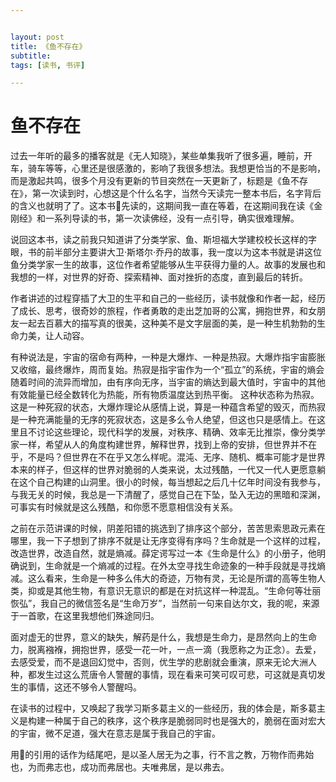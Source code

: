```yaml
---


layout: post
title: 《鱼不存在》
subtitle: 
tags: [读书, 书评]

---
```


<head>
    <script src="https://cdn.mathjax.org/mathjax/latest/MathJax.js?config=TeX-AMS-MML_HTMLorMML" type="text/javascript"></script>
    <script type="text/x-mathjax-config">
        MathJax.Hub.Config({
            tex2jax: {
            skipTags: ['script', 'noscript', 'style', 'textarea', 'pre'],
            inlineMath: [['$','$']]
            }
        });
    </script>
</head>


# 鱼不存在



过去一年听的最多的播客就是《无人知晓》，某些单集我听了很多遍，睡前，开车，骑车等等，心里还是很感激的，影响了我很多想法。我想更恰当的不是影响，而是激起共鸣，很多个月没有更新的节目突然在一天更新了，标题是《鱼不存在》，第一次读到时，心想这是个什么名字，当然今天读完一整本书后，名字背后的含义也就明了了。这本书🐰先读的，这期间我一直在等着，在这期间我在读《金刚经》和一系列导读的书，第一次读佛经，没有一点引导，确实很难理解。

说回这本书，读之前我只知道讲了分类学家、鱼、斯坦福大学建校校长这样的字眼，书的前半部分主要讲大卫·斯塔尔·乔丹的故事，我一度以为这本书就是讲这位鱼分类学家一生的故事，这位作者希望能够从生平获得力量的人。故事的发展也和我想的一样，对世界的好奇、探索精神、面对挫折的态度，直到最后的转折。

作者讲述的过程穿插了大卫的生平和自己的一些经历，读书就像和作者一起，经历了成长、思考，很奇妙的旅程，作者勇敢的走出芝加哥的公寓，拥抱世界，和女朋友一起去百慕大的描写真的很美，这种美不是文字层面的美，是一种生机勃勃的生命力美，让人动容。

有种说法是，宇宙的宿命有两种，一种是大爆炸、一种是热寂。大爆炸指宇宙膨胀又收缩，最终爆炸，周而复始。热寂是指宇宙作为一个“孤立”的系统，宇宙的熵会随着时间的流异而增加，由有序向无序，当宇宙的熵达到最大值时，宇宙中的其他有效能量已经全数转化为热能，所有物质温度达到热平衡。 这种状态称为热寂。这是一种死寂的状态，大爆炸理论从感情上说，算是一种蕴含希望的毁灭，而热寂是一种充满能量的无序的死寂状态，这是多么令人绝望，但这也只是感情上。在这里且不讨论这些理论，现代科学的发展，对秩序、精确、效率无比推崇，像分类学家一样，希望从人的角度构建世界，解释世界，找到上帝的安排，但世界并不在乎，不是吗？但世界在不在乎又怎么样呢。混沌、无序、随机、概率可能才是世界本来的样子，但这样的世界对脆弱的人类来说，太过残酷，一代又一代人更愿意躺在这个自己构建的山洞里。很小的时候，每当想起之后几十亿年时间没有我参与，与我无关的时候，我总是一下清醒了，感觉自己在下坠，坠入无边的黑暗和深渊，可事实有时候就是这么残酷，和你愿不愿意相信没有关系。

之前在示范讲课的时候，阴差阳错的挑选到了排序这个部分，苦苦思索思政元素在哪里，我一下子想到了排序不就是让无序变得有序吗？生命就是一个这样的过程，改造世界，改造自然，就是熵减。薛定谔写过一本《生命是什么》的小册子，他明确说到，生命就是一个熵减的过程。在外太空寻找生命迹象的一种手段就是寻找熵减。这么看来，生命是一种多么伟大的奇迹，万物有灵，无论是所谓的高等生物人类，抑或是其他生物，有意识无意识的都是在对抗这样一种混乱。“生命何等壮丽恢弘”，我自己的微信签名是“生命万岁”，当然前一句来自达尔文，我的呢，来源于一首歌，在这里我想他们殊途同归。

面对虚无的世界，意义的缺失，解药是什么，我想是生命力，是昂然向上的生命力，脱离襁褓，拥抱世界，感受一花一叶，一点一滴（我愿称之为正念）。去爱，去感受爱，而不是退回幻觉中，否则，优生学的悲剧就会重演，原来无论大洲人种，都发生过这么荒唐令人警醒的事情，现在看来可笑可叹可悲，可这就是真切发生的事情，这还不够令人警醒吗。

在读书的过程中，又唤起了我学习斯多葛主义的一些经历，我的体会是，斯多葛主义是构建一种属于自己的秩序，这个秩序是脆弱同时也是强大的，脆弱在面对宏大的宇宙，微不足道，强大在意志是属于我自己的宇宙。

用🐰的引用的话作为结尾吧，是以圣人居无为之事，行不言之教，万物作而弗始也，为而弗志也，成功而弗居也。夫唯弗居，是以弗去。







